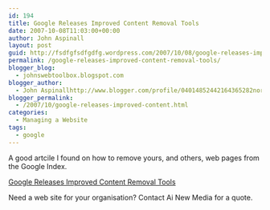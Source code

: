 ```yaml
---
id: 194
title: Google Releases Improved Content Removal Tools
date: 2007-10-08T11:03:00+00:00
author: John Aspinall
layout: post
guid: http://fsdfgfsdfgdfg.wordpress.com/2007/10/08/google-releases-improved-content-removal-tools/
permalink: /google-releases-improved-content-removal-tools/
blogger_blog:
  - johnswebtoolbox.blogspot.com
blogger_author:
  - John Aspinallhttp://www.blogger.com/profile/04014852442164365282noreply@blogger.com
blogger_permalink:
  - /2007/10/google-releases-improved-content.html
categories:
  - Managing a Website
tags:
  - google
---
```

A good artcile I found on how to remove yours, and others, web pages from the Google Index. 

[Google Releases Improved Content Removal Tools](http://searchengineland.com/070417-213813.php) 

<div class="blogger-post-footer">
  Need a web site for your organisation? Contact Ai New Media for a quote.
</div>